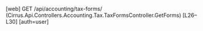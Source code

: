 [web] GET /api/accounting/tax-forms/  (Cirrus.Api.Controllers.Accounting.Tax.TaxFormsController.GetForms)  [L26–L30] [auth=user]

